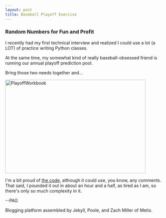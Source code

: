 ```yaml
---
layout: post
title: Baseball Playoff Exercise
---
```


### Random Numbers for Fun and Profit

I recently had my first technical interview and realized I could use a lot (a LOT) of practice writing Python classes.

At the same time, my somewhat kind of really baseball-obsessed friend is running our annual playoff prediction pool.

Bring those two needs together and...

<img src="https://pagiesting.github.io/images/playoff_predictions2020.png" alt="PlayoffWorkbook" title="Jupyter Lab playoff workbook" width="450" height="300"/>  

I'm a bit proud of <a href="https://github.com/PAGiesting/PAGiesting.github.io/blob/master/extra_data/Playoff2020.ipynb">the code</a>, although it could use, you know, any comments. That said, I pounded it out in about an hour and a half, as tired as I am, so there's only so much complexity in it.

--PAG

Blogging platform assembled by Jekyll, Poole, and Zach Miller of Metis.
